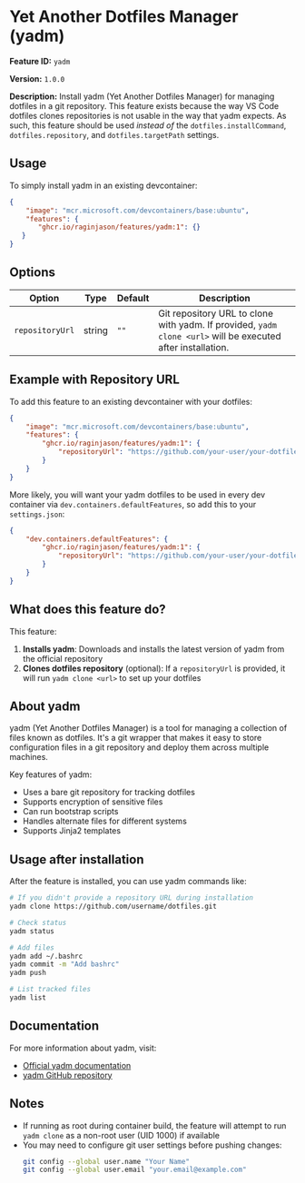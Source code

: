 # Yet Another Dotfiles Manager (yadm)

**Feature ID:** `yadm`

**Version:** `1.0.0`

**Description:** Install yadm (Yet Another Dotfiles Manager) for managing dotfiles in a git repository. This feature exists because the way VS Code dotfiles clones repositories is not usable in the way that yadm expects. As such, this feature should be used *instead of* the `dotfiles.installCommand`, `dotfiles.repository`, and `dotfiles.targetPath` settings.

## Usage

To simply install yadm in an existing devcontainer:

 ```json
 {
     "image": "mcr.microsoft.com/devcontainers/base:ubuntu",
     "features": {
        "ghcr.io/raginjason/features/yadm:1": {}
    }
}
```

## Options

| Option | Type | Default | Description |
|--------|------|---------|-------------|
| `repositoryUrl` | string | `""` | Git repository URL to clone with yadm. If provided, `yadm clone <url>` will be executed after installation. |

## Example with Repository URL

To add this feature to an existing devcontainer with your dotfiles:

```json
{
    "image": "mcr.microsoft.com/devcontainers/base:ubuntu",
    "features": {
        "ghcr.io/raginjason/features/yadm:1": {
            "repositoryUrl": "https://github.com/your-user/your-dotfiles-repo.git"
        }
    }
}
```

More likely, you will want your yadm dotfiles to be used in every dev container via `dev.containers.defaultFeatures`, so add this to your `settings.json`:

```json
{
    "dev.containers.defaultFeatures": {
        "ghcr.io/raginjason/features/yadm:1": {
            "repositoryUrl": "https://github.com/your-user/your-dotfiles-repo.git"
        }
    }
}
```

## What does this feature do?

This feature:

1. **Installs yadm**: Downloads and installs the latest version of yadm from the official repository
2. **Clones dotfiles repository** (optional): If a `repositoryUrl` is provided, it will run `yadm clone <url>` to set up your dotfiles

## About yadm

yadm (Yet Another Dotfiles Manager) is a tool for managing a collection of files known as dotfiles. It's a git wrapper that makes it easy to store configuration files in a git repository and deploy them across multiple machines.

Key features of yadm:
- Uses a bare git repository for tracking dotfiles
- Supports encryption of sensitive files
- Can run bootstrap scripts
- Handles alternate files for different systems
- Supports Jinja2 templates

## Usage after installation

After the feature is installed, you can use yadm commands like:

```bash
# If you didn't provide a repository URL during installation
yadm clone https://github.com/username/dotfiles.git

# Check status
yadm status

# Add files
yadm add ~/.bashrc
yadm commit -m "Add bashrc"
yadm push

# List tracked files
yadm list
```

## Documentation

For more information about yadm, visit:
- [Official yadm documentation](https://yadm.io/)
- [yadm GitHub repository](https://github.com/TheLocehiliosan/yadm)

## Notes

- If running as root during container build, the feature will attempt to run `yadm clone` as a non-root user (UID 1000) if available
- You may need to configure git user settings before pushing changes:
  ```bash
  git config --global user.name "Your Name"
  git config --global user.email "your.email@example.com"
  ```
